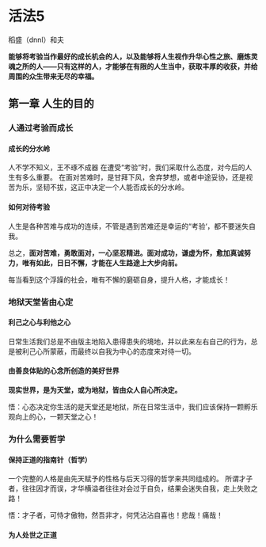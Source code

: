 # 活法5
稻盛（dnnl）和夫

**能够将考验当作最好的成长机会的人，以及能够将人生视作升华心性之旅、磨炼灵魂之所的人——只有这样的人，才能够在有限的人生当中，获取丰厚的收获，并给周围的众生带来无尽的幸福。**

## 第一章 人生的目的
### 人通过考验而成长
#### 成长的分水岭
人不学不知义，王不琢不成器
在遭受“考验”时，我们采取什么态度，对今后的人生有多么重要。
在面对苦难时，是甘拜下风，舍弃梦想，或者中途妥协，还是视苦为乐，坚韧不拔，这正中决定一个人能否成长的分水岭。
#### 如何对待考验
人生是各种苦难与成功的连续，不管是遇到苦难还是幸运的“考验‘，都不要迷失自我。

总之，**面对苦难，勇敢面对，一心坚忍精进。面对成功，谦虚为怀，愈加真诚努力，唯有如此，日日不懈，才能在人生路途上大步向前。**

每当看到这个浮躁的社会，唯有不懈的磨砺自身，提升人格，才能成长！

### 地狱天堂皆由心定
#### 利己之心与利他之心
日常生活我们总是不由版主地陷入患得患失的境地，并以此来左右自己的行为，总是被利己心所蒙蔽，而最终以自我为中心的态度来对待一切。
#### 由善良体贴的心念所创造的美好世界
**现实世界，是为天堂，或为地狱，皆由众人自心所决定。**

悟：心态决定你生活的是天堂还是地狱，所在日常生活中，我们应该保持一颗孵乐观向上的心，一颗天堂之心！

### 为什么需要哲学
#### 保持正道的指南针（哲学）
一个完整的人格是由先天赋予的性格与后天习得的哲学来共同组成的。
所谓才子者，往往因才而误，才华横溢者往往对会过于自负，结果会迷失自我，走上失败之路！

悟：才子者，可恃才傲物，然吾非才，何凭沾沾自喜也！悲哉！痛哉！

####  为人处世之正道


